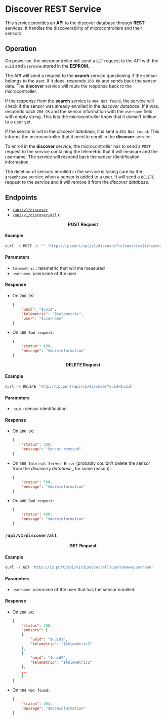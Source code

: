 # Discover REST Service

This service provides an __API__ to the discover database through __REST__ services. It handles the discoverability of microcontrollers and their sensors.

## Operation

On power on, the microcontroller will send a `GET` request to the API with the `uuid` and `username` stored in the __EEPROM__. 

The API will send a request to the __search__ service questioning if the sensor belongs to the user. 
If it does, responds `200 OK` and sends back the sensor data. The __discover__ service will route the response back to the microcontroller.

If the response from the __search__ service is `404 Not found`, the service will check if the sensor was already enrolled in the _discover database_.
If it was, responds back `200 OK` and the sensor information with the `username` field with empty string. This lets the microcontroller know that it doesn't bellow to a user yet.

If the sensor is not in the _discover database_, it is sent a `404 Not found`. This informs the microcontroller that it need to enroll in the __discover__ service.

To enroll in the __discover__ service, the microcontroller has to send a `POST` request to the service containing the telemetric that it will measure and the username. The service will respond back the sensor identification information.

The deletion of sensors enrolled in the service is taking care by the `greenhouse` service when a sensor is added to a user. It will send a `DELETE` request to the service and it will remove it from the _discover database_.

## Endpoints

- [`/api/v1/discover`](#`/api/v1/discover`)
- [`/api/v1/discover/all`](#`/api/v1/discover/all`)
c
<p align="center"><b>POST Request</b></p>

#### Example

```bash
curl -X POST -d "" 'http://ip:port/api/v1/discover?telemetric=$telemetric&username=$username'
```

#### Parameters

- `telemetric` : telemetric that will me measured 
- `username`: username of the user

#### Response

- On `200 OK`:

    ```json
    {
        "uuid": "$uuid",
        "telemetric": "$telemetric",
        "user": "$username"
    }
    ```

- On `400 Bad request`:

    ```json
    {
        "status": 400,
        "message": "$moreinformation"
    }
    ```


<p align="center"><b>DELETE Request</b></p>

#### Example

```bash
curl -X DELETE 'http://ip:port/api/v1/discover?uuid=$uuid'
```

#### Parameters

- `uuid` : sensor identification

#### Response

- On `200 OK`:

    ```json
    {
        "status": 200,
        "message": "Sensor removed"
    }
    ```

- On `500 Internal Server Error` (probably couldn't delete the sensor from the _discovery database__ for some reason):

    ```json
    {
        "status": 500,
        "message": "$moreinformation"
    }
    ```

- On `400 Bad request`:

    ```json
    {
        "status": 400,
        "message": "$moreinformation"
    }
    ```


### `/api/v1/discover/all`

<p align="center"><b>GET Request</b></p>

#### Example

```bash
curl -X GET 'http://ip:port/api/v1/discover/all?username=$username'
```

#### Parameters

- `username`: username of the user that has the sensor enrolled

#### Response

- On `200 OK`:

    ```json
    {
        "status": 200,
        "sensors": [
        {
            "uuid": "$uuid1",
            "telemetric": "$telemetric1"
        },
        {
            "uuid": "$uuid2",
            "telemetric": "$telemetric2"
        },
        ...
        ]
    }
    ```

- On `404 Not found`:

    ```json
    {
        "status": 404,
        "message": "$moreinformation"
    }
    ```


